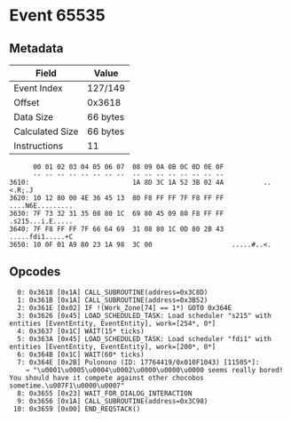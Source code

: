 # Event 65535

## Metadata

| Field           | Value    |
|-----------------|----------|
| Event Index     | 127/149  |
| Offset          | 0x3618   |
| Data Size       | 66 bytes |
| Calculated Size | 66 bytes |
| Instructions    | 11       |

```
      00 01 02 03 04 05 06 07  08 09 0A 0B 0C 0D 0E 0F
      -- -- -- -- -- -- -- --  -- -- -- -- -- -- -- --
3610:                          1A 8D 3C 1A 52 3B 02 4A          ..<.R;.J
3620: 10 12 80 00 4E 36 45 13  80 F8 FF FF 7F F8 FF FF  ....N6E.........
3630: 7F 73 32 31 35 08 80 1C  69 80 45 09 80 F8 FF FF  .s215...i.E.....
3640: 7F F8 FF FF 7F 66 64 69  31 08 80 1C 0D 80 2B 43  .....fdi1.....+C
3650: 10 0F 01 A9 80 23 1A 98  3C 00                    .....#..<.      
```

## Opcodes

```
  0: 0x3618 [0x1A] CALL_SUBROUTINE(address=0x3C8D)
  1: 0x361B [0x1A] CALL_SUBROUTINE(address=0x3B52)
  2: 0x361E [0x02] IF !(Work_Zone[74] == 1*) GOTO 0x364E
  3: 0x3626 [0x45] LOAD_SCHEDULED_TASK: Load scheduler "s215" with entities [EventEntity, EventEntity], work=[254*, 0*]
  4: 0x3637 [0x1C] WAIT(15* ticks)
  5: 0x363A [0x45] LOAD_SCHEDULED_TASK: Load scheduler "fdi1" with entities [EventEntity, EventEntity], work=[200*, 0*]
  6: 0x364B [0x1C] WAIT(60* ticks)
  7: 0x364E [0x2B] Pulonono (ID: 17764419/0x010F1043) [11505*]:
    → "\u0001\u0005\u0004\u0002\u0000\u0000\u0000 seems really bored! You should have it compete against other chocobos sometime.\u007F1\u0000\u0007"
  8: 0x3655 [0x23] WAIT_FOR_DIALOG_INTERACTION
  9: 0x3656 [0x1A] CALL_SUBROUTINE(address=0x3C98)
 10: 0x3659 [0x00] END_REQSTACK()
```
